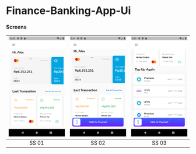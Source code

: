 # Finance-Banking-App-Ui 

**Screens**

| ![](demo/ss1.png) | ![](demo/ss2.png) | ![](demo/ss3.png) |
| :-------------: | :-------------:  | :-------------:  | 
|     SS 01     |    SS 02   |    SS 03     |   










